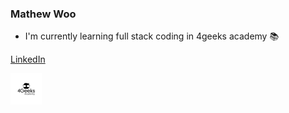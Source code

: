 ### Mathew Woo

- I'm currently learning full stack coding in 4geeks academy 📚

<a href="https://www.linkedin.com/in/mathew-woo-35024a13a/" target="_blank">LinkedIn</a>

<img src="./img/BDT_logo_becas_geeks_v2.jpg" height=50xp>
